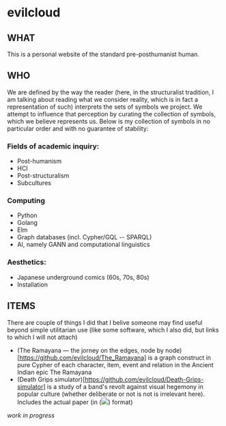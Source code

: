 # evilcloud

## WHAT

This is a personal website of the standard pre-posthumanist human.

## WHO

We are defined by the way the reader (here, in the structuralist tradition, I am talking about reading what we consider reality, which is in fact a representation of such) interprets the sets of symbols we project. We attempt to influence that perception by curating the collection of symbols, which we believe represents us. Below is my collection of symbols in no particular order and with no guarantee of stability:

### Fields of academic inquiry:

- Post-humanism
- HCI
- Post-structuralism
- Subcultures

### Computing

- Python
- Golang
- Elm
- Graph databases (incl. Cypher/GQL -- SPARQL)
- AI, namely GANN and computational linguistics

### Aesthetics:

- Japanese underground comics (60s, 70s, 80s)
- Installation

## ITEMS

There are couple of things I did that I belive someone may find useful beyond simple utilitarian use (like some software, which I also did, but links to which I will not attach)

- (The Ramayana — the jorney on the edges, node by node)[https://github.com/evilcloud/The_Ramayana] is a graph construct in pure Cypher of each character, item, event and relation in the Ancient Indian epic The Ramayana
- (Death Grips simulator)[https://github.com/evilcloud/Death-Grips-simulator] is a study of a band's revolt against visual hegemony in popular culture (whether deliberate or not is not is irrelevant here). Includes the actual paper (in (<img src="https://render.githubusercontent.com/render/math?math=\LaTeX">) format)

_work in progress_
